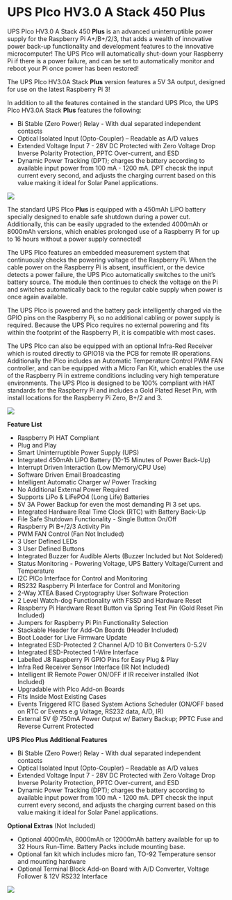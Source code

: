 # UPS PIco HV3.0 A Stack 450 **Plus**

UPS PIco HV3.0 A Stack 450 **Plus** is an advanced uninterruptible power supply for the Raspberry Pi A+/B+/2/3, that adds a wealth of innovative power back-up functionality and development features to the innovative microcomputer! The UPS PIco will automatically shut-down your Raspberry Pi if there is a power failure, and can be set to automatically monitor and reboot your Pi once power has been restored!

The UPS PIco HV3.0A Stack **Plus** version features a 5V 3A output, designed for use on the latest Raspberry Pi 3!

In addition to all the features contained in the standard UPS PIco, the UPS PIco HV3.0A Stack **Plus** features the following:

* Bi Stable (Zero Power) Relay - With dual separated independent contacts
* Optical Isolated Input (Opto-Coupler) – Readable as A/D values 
* Extended Voltage Input 7 - 28V DC Protected with Zero Voltage Drop Inverse Polarity Protection, PPTC Over-current, and ESD 
* Dynamic Power Tracking (DPT); charges the battery according to available input power from 100 mA - 1200 mA. DPT checsk the input current every second, and adjusts the charging current based on this value making it ideal for Solar Panel applications.

![](https://www.modmypi.com/image/data/rpi-products/breakout-boards/modmypi/pico/plus/DSC_0849.jpg)

The standard UPS PIco **Plus** is equipped with a 450mAh LiPO battery specially designed to enable safe shutdown during a power cut. Additionally, this can be easily upgraded to the extended 4000mAh or 8000mAh versions, which enables prolonged use of a Raspberry Pi for up to 16 hours without a power supply connected!

The UPS PIco features an embedded measurement system that continuously checks the powering voltage of the Raspberry Pi. When the cable power on the Raspberry Pi is absent, insufficient, or the device detects a power failure, the UPS Pico automatically switches to the unit’s battery source. The module then continues to check the voltage on the Pi and switches automatically back to the regular cable supply when power is once again available.

The UPS PIco is powered and the battery pack intelligently charged via the GPIO pins on the Raspberry Pi, so no additional cabling or power supply is required. Because the UPS Pico requires no external powering and fits within the footprint of the Raspberry Pi, it is compatible with most cases.

The UPS PIco can also be equipped with an optional Infra-Red Receiver which is routed directly to GPIO18 via the PCB for remote IR operations. Additionally the PIco includes an Automatic Temperature Control PWM FAN controller, and can be equipped with a Micro Fan Kit, which enables the use of the Raspberry Pi in extreme conditions including very high temperature environments. The UPS PIco is designed to be 100% compliant with HAT standards for the Raspberry Pi and includes a Gold Plated Reset Pin, with install locations for the Raspberry Pi Zero, B+/2 and 3.

![](https://www.modmypi.com/image/data/rpi-products/breakout-boards/modmypi/pico/update-2/ups-pico-stack-plus.png)

**Feature List**

* Raspberry Pi HAT Compliant
* Plug and Play
* Smart Uninterruptible Power Supply (UPS)
* Integrated 450mAh LiPO Battery (10-15 Minutes of Power Back-Up)
* Interrupt Driven Interaction (Low Memory/CPU Use)
* Software Driven Email Broadcasting
* Intelligent Automatic Charger w/ Power Tracking
* No Additional External Power Required
* Supports LiPo & LiFePO4 (Long Life) Batteries
* 5V 3A Power Backup for even the most demanding Pi 3 set ups.
* Integrated Hardware Real Time Clock (RTC) with Battery Back-Up
* File Safe Shutdown Functionality - Single Button On/Off
* Raspberry Pi B+/2/3 Activity Pin
* PWM FAN Control (Fan Not Included)
* 3 User Defined LEDs
* 3 User Defined Buttons
* Integrated Buzzer for Audible Alerts (Buzzer Included but Not Soldered)
* Status Monitoring - Powering Voltage, UPS Battery Voltage/Current and Temperature
* I2C PICo Interface for Control and Monitoring
* RS232 Raspberry Pi Interface for Control and Monitoring
* 2-Way XTEA Based Cryptography User Software Protection
* 2 Level  Watch-dog Functionality with FSSD and Hardware Reset
* Raspberry Pi Hardware Reset Button via Spring Test Pin (Gold Reset Pin Included)
* Jumpers for Raspberry Pi  Pin Functionality Selection
* Stackable Header for Add-On Boards (Header Included)
* Boot Loader for Live Firmware Update
* Integrated ESD-Protected 2 Channel A/D 10 Bit Converters 0-5.2V
* Integrated ESD-Protected 1-Wire Interface
* Labelled J8 Raspberry Pi GPIO Pins for Easy Plug & Play
* Infra Red Receiver Sensor Interface (IR Not Included)
* Intelligent IR Remote Power ON/OFF if IR receiver installed (Not Included)
* Upgradable with PIco Add-on Boards
* Fits Inside Most Existing Cases
* Events Triggered RTC Based System Actions Scheduler (ON/OFF based on RTC or Events e.g Voltage, RS232 data, A/D, IR)
* External 5V @ 750mA Power Output w/ Battery Backup; PPTC Fuse and Reverse Current Protected

**UPS PIco Plus Additional Features**

* Bi Stable (Zero Power) Relay - With dual separated independent contacts
* Optical Isolated Input (Opto-Coupler) – Readable as A/D values
*  Extended Voltage Input 7 - 28V DC Protected with Zero Voltage Drop Inverse Polarity Protection, PPTC Over-current, and ESD
* Dynamic Power Tracking (DPT); charges the battery according to available input power from 100 mA - 1200 mA. DPT checsk the input current every second, and adjusts the charging current based on this value making it ideal for Solar Panel applications.

**Optional Extras** (Not Included)

* Optional 4000mAh, 8000mAh or 12000mAh battery available for up to 32 Hours Run-Time. Battery Packs include mounting base.
* Optional fan kit which includes micro fan, TO-92 Temperature sensor and mounting hardware
* Optional Terminal Block Add-on Board with A/D Converter, Voltage Follower & 12V RS232 Interface 

![](https://www.modmypi.com/image/data/git/ups-pico/pico-wiki-3.jpg)